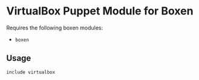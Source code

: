 # VirtualBox Puppet Module for Boxen

Requires the following boxen modules:

* `boxen`

## Usage

```puppet
include virtualbox
```